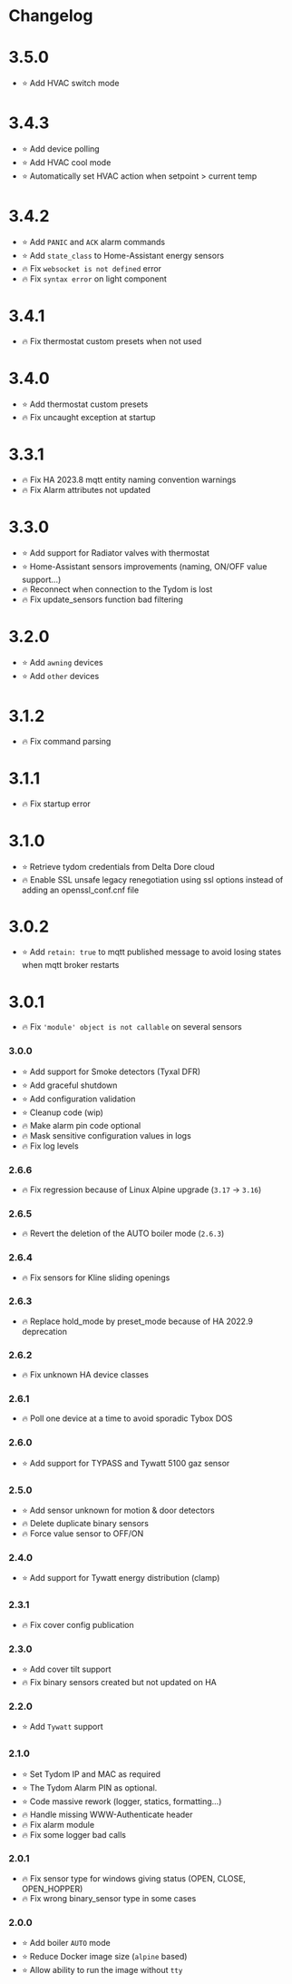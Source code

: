 # Changelog

# 3.5.0
- :star: Add HVAC switch mode

# 3.4.3
- :star: Add device polling 
- :star: Add HVAC cool mode
- :star: Automatically set HVAC action when setpoint > current temp

# 3.4.2
- :star: Add `PANIC` and `ACK` alarm commands
- :star: Add `state_class` to Home-Assistant energy sensors
- :fire: Fix `websocket is not defined` error
- :fire: Fix `syntax error` on light component

# 3.4.1
- :fire: Fix thermostat custom presets when not used

# 3.4.0
- :star: Add thermostat custom presets
- :fire: Fix uncaught exception at startup

# 3.3.1
- :fire: Fix HA 2023.8 mqtt entity naming convention warnings
- :fire: Fix Alarm attributes not updated

# 3.3.0
- :star: Add support for Radiator valves with thermostat
- :star: Home-Assistant sensors improvements (naming, ON/OFF value support...)
- :fire: Reconnect when connection to the Tydom is lost
- :fire: Fix update_sensors function bad filtering

# 3.2.0
- :star: Add `awning` devices
- :star: Add `other` devices

# 3.1.2
- :fire: Fix command parsing

# 3.1.1
- :fire: Fix startup error

# 3.1.0
- :star: Retrieve tydom credentials from Delta Dore cloud
- :fire: Enable SSL unsafe legacy renegotiation using ssl options instead of adding an openssl_conf.cnf file

# 3.0.2
- :star: Add `retain: true` to mqtt published message to avoid losing states when mqtt broker restarts

# 3.0.1
- :fire: Fix `'module' object is not callable` on several sensors

### 3.0.0
- :star: Add support for Smoke detectors (Tyxal DFR)
- :star: Add graceful shutdown
- :star: Add configuration validation
- :star: Cleanup code (wip)
- :fire: Make alarm pin code optional
- :fire: Mask sensitive configuration values in logs
- :fire: Fix log levels

### 2.6.6
- :fire: Fix regression because of Linux Alpine upgrade (`3.17` -> `3.16`)

### 2.6.5
- :fire: Revert the deletion of the AUTO boiler mode (`2.6.3`)

### 2.6.4
- :fire: Fix sensors for Kline sliding openings

### 2.6.3
- :fire: Replace hold_mode by preset_mode because of HA 2022.9 deprecation

### 2.6.2
- :fire: Fix unknown HA device classes

### 2.6.1
- :fire: Poll one device at a time to avoid sporadic Tybox DOS

### 2.6.0
- :star: Add support for TYPASS and Tywatt 5100 gaz sensor

### 2.5.0
- :star: Add sensor unknown for motion & door detectors
- :fire: Delete duplicate binary sensors
- :fire: Force value sensor to OFF/ON

### 2.4.0
- :star: Add support for Tywatt energy distribution (clamp)

### 2.3.1
- :fire: Fix cover config publication

### 2.3.0
- :star: Add cover tilt support
- :fire: Fix binary sensors created but not updated on HA

### 2.2.0
- :star: Add `Tywatt` support

### 2.1.0
- :star: Set Tydom IP and MAC as required
- :star: The Tydom Alarm PIN as optional.
- :star: Code massive rework (logger, statics, formatting...)
- :fire: Handle missing WWW-Authenticate header
- :fire: Fix alarm module
- :fire: Fix some logger bad calls

### 2.0.1
- :fire: Fix sensor type for windows giving status (OPEN, CLOSE, OPEN_HOPPER)
- :fire: Fix wrong binary_sensor type in some cases

### 2.0.0
- :star: Add boiler `AUTO` mode
- :star: Reduce Docker image size (`alpine` based)
- :star: Allow ability to run the image without `tty`